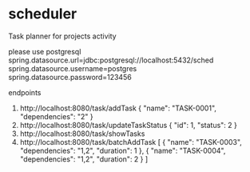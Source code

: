 # scheduler
Task planner for projects activity

please use postgresql
spring.datasource.url=jdbc:postgresql://localhost:5432/sched
spring.datasource.username=postgres
spring.datasource.password=123456

endpoints

1. http://localhost:8080/task/addTask
   {
   "name": "TASK-0001",
   "dependencies": "2"
   }
2. http://localhost:8080/task/updateTaskStatus
   {
   "id": 1,
   "status": 2
   }
3. http://localhost:8080/task/showTasks
4. http://localhost:8080/task/batchAddTask
   [
   {
   "name": "TASK-0003",
   "dependencies": "1,2",
   "duration": 1
   },
   {
   "name": "TASK-0004",
   "dependencies": "1,2",
   "duration": 2
   }
   ]